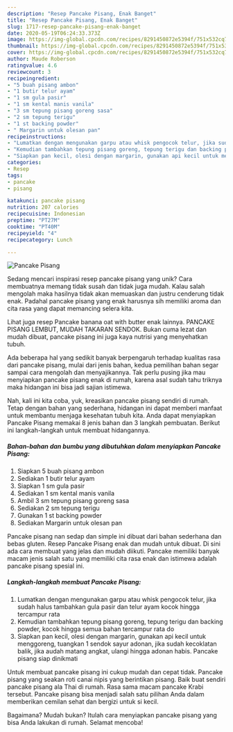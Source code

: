 ```yaml
---
description: "Resep Pancake Pisang, Enak Banget"
title: "Resep Pancake Pisang, Enak Banget"
slug: 1717-resep-pancake-pisang-enak-banget
date: 2020-05-19T06:24:33.373Z
image: https://img-global.cpcdn.com/recipes/8291450872e5394f/751x532cq70/pancake-pisang-foto-resep-utama.jpg
thumbnail: https://img-global.cpcdn.com/recipes/8291450872e5394f/751x532cq70/pancake-pisang-foto-resep-utama.jpg
cover: https://img-global.cpcdn.com/recipes/8291450872e5394f/751x532cq70/pancake-pisang-foto-resep-utama.jpg
author: Maude Roberson
ratingvalue: 4.6
reviewcount: 3
recipeingredient:
- "5 buah pisang ambon"
- "1 butir telur ayam"
- "1 sm gula pasir"
- "1 sm kental manis vanila"
- "3 sm tepung pisang goreng sasa"
- "2 sm tepung terigu"
- "1 st backing powder"
- " Margarin untuk olesan pan"
recipeinstructions:
- "Lumatkan dengan mengunakan garpu atau whisk pengocok telur, jika sudah halus tambahkan gula pasir dan telur ayam kocok hingga tercampur rata"
- "Kemudian tambahkan tepung pisang goreng, tepung terigu dan backing powder, kocok hingga semua bahan tercampur rata do"
- "Siapkan pan kecil, olesi dengan margarin, gunakan api kecil untuk menggoreng, tuangkan 1 sendok sayur adonan, jika sudah kecoklatan balik, jika audah matang angkat, ulangi hingga adonan habis. Pancake pisang siap dinikmati"
categories:
- Resep
tags:
- pancake
- pisang

katakunci: pancake pisang 
nutrition: 207 calories
recipecuisine: Indonesian
preptime: "PT27M"
cooktime: "PT40M"
recipeyield: "4"
recipecategory: Lunch

---
```



![Pancake Pisang](https://img-global.cpcdn.com/recipes/8291450872e5394f/751x532cq70/pancake-pisang-foto-resep-utama.jpg)

Sedang mencari inspirasi resep pancake pisang yang unik? Cara membuatnya memang tidak susah dan tidak juga mudah. Kalau salah mengolah maka hasilnya tidak akan memuaskan dan justru cenderung tidak enak. Padahal pancake pisang yang enak harusnya sih memiliki aroma dan cita rasa yang dapat memancing selera kita.

Lihat juga resep Pancake banana oat with butter enak lainnya. PANCAKE PISANG LEMBUT, MUDAH TAKARAN SENDOK. Bukan cuma lezat dan mudah dibuat, pancake pisang ini juga kaya nutrisi yang menyehatkan tubuh.

Ada beberapa hal yang sedikit banyak berpengaruh terhadap kualitas rasa dari pancake pisang, mulai dari jenis bahan, kedua pemilihan bahan segar sampai cara mengolah dan menyajikannya. Tak perlu pusing jika mau menyiapkan pancake pisang enak di rumah, karena asal sudah tahu triknya maka hidangan ini bisa jadi sajian istimewa.


Nah, kali ini kita coba, yuk, kreasikan pancake pisang sendiri di rumah. Tetap dengan bahan yang sederhana, hidangan ini dapat memberi manfaat untuk membantu menjaga kesehatan tubuh kita. Anda dapat menyiapkan Pancake Pisang memakai 8 jenis bahan dan 3 langkah pembuatan. Berikut ini langkah-langkah untuk membuat hidangannya.

<!--inarticleads1-->

##### Bahan-bahan dan bumbu yang dibutuhkan dalam menyiapkan Pancake Pisang:

1. Siapkan 5 buah pisang ambon
1. Sediakan 1 butir telur ayam
1. Siapkan 1 sm gula pasir
1. Sediakan 1 sm kental manis vanila
1. Ambil 3 sm tepung pisang goreng sasa
1. Sediakan 2 sm tepung terigu
1. Gunakan 1 st backing powder
1. Sediakan  Margarin untuk olesan pan


Pancake pisang nan sedap dan simple ini dibuat dari bahan sederhana dan bebas gluten. Resep Pancake Pisang enak dan mudah untuk dibuat. Di sini ada cara membuat yang jelas dan mudah diikuti. Pancake memiliki banyak macam jenis salah satu yang memiliki cita rasa enak dan istimewa adalah pancake pisang spesial ini. 

<!--inarticleads2-->

##### Langkah-langkah membuat Pancake Pisang:

1. Lumatkan dengan mengunakan garpu atau whisk pengocok telur, jika sudah halus tambahkan gula pasir dan telur ayam kocok hingga tercampur rata
1. Kemudian tambahkan tepung pisang goreng, tepung terigu dan backing powder, kocok hingga semua bahan tercampur rata do
1. Siapkan pan kecil, olesi dengan margarin, gunakan api kecil untuk menggoreng, tuangkan 1 sendok sayur adonan, jika sudah kecoklatan balik, jika audah matang angkat, ulangi hingga adonan habis. Pancake pisang siap dinikmati


Untuk membuat pancake pisang ini cukup mudah dan cepat tidak. Pancake pisang yang seakan roti canai nipis yang berintikan pisang. Baik buat sendiri pancake pisang ala Thai di rumah. Rasa sama macam pancake Krabi tersebut. Pancake pisang bisa menjadi salah satu pilihan Anda dalam memberikan cemilan sehat dan bergizi untuk si kecil. 

Bagaimana? Mudah bukan? Itulah cara menyiapkan pancake pisang yang bisa Anda lakukan di rumah. Selamat mencoba!
